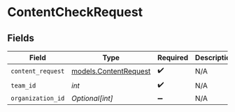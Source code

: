 # ContentCheckRequest


## Fields

| Field                                                | Type                                                 | Required                                             | Description                                          |
| ---------------------------------------------------- | ---------------------------------------------------- | ---------------------------------------------------- | ---------------------------------------------------- |
| `content_request`                                    | [models.ContentRequest](../models/contentrequest.md) | :heavy_check_mark:                                   | N/A                                                  |
| `team_id`                                            | *int*                                                | :heavy_check_mark:                                   | N/A                                                  |
| `organization_id`                                    | *Optional[int]*                                      | :heavy_minus_sign:                                   | N/A                                                  |